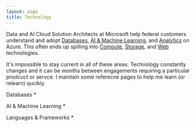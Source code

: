 ```yaml
---
layout: page
title: Technology
---
```

Data and AI Cloud Solution Architects at Microsoft help federal customers understand and adopt <a href="https://azure.microsoft.com/en-us/services/#databases">Databases</a>, <a href="https://azure.microsoft.com/en-us/services/#ai-machine-learning">AI & Machine Learning</a>, and  <a href="https://azure.microsoft.com/en-us/services/#analytics">Analytics</a> on Azure.  This often ends up spilling into <a href="https://azure.microsoft.com/en-us/services/#compute">Compute</a>, <a href="https://azure.microsoft.com/en-us/services/#storage">Storage</a>, and  <a href="https://azure.microsoft.com/en-us/services/#web">Web</a> technologies.

It's impossible to stay current in all of these areas.  Technology constantly changes and it can be months between engagements requiring a particular prodcuct or servce.  I maintain some referecne pages to help me learn (or relearn) qucikly.

Databases
* 

AI & Machine Learning
* 

Languages & Frameworks
* 